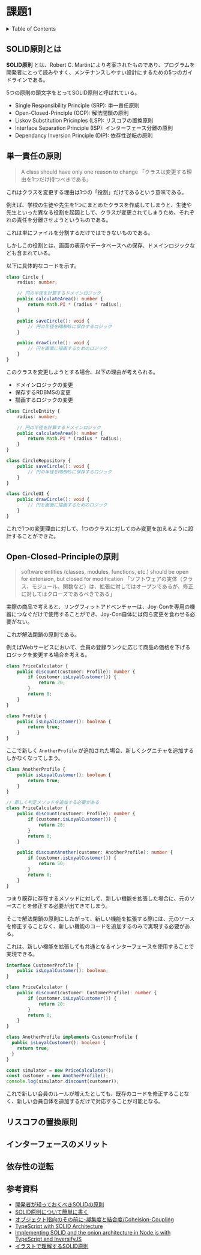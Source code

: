 # 課題1

<!-- START doctoc generated TOC please keep comment here to allow auto update -->
<!-- DON'T EDIT THIS SECTION, INSTEAD RE-RUN doctoc TO UPDATE -->
<details>
<summary>Table of Contents</summary>

- [SOLID原則とは](#solid%E5%8E%9F%E5%89%87%E3%81%A8%E3%81%AF)
- [単一責任の原則](#%E5%8D%98%E4%B8%80%E8%B2%AC%E4%BB%BB%E3%81%AE%E5%8E%9F%E5%89%87)
- [Open-Closed-Principleの原則](#open-closed-principle%E3%81%AE%E5%8E%9F%E5%89%87)
- [リスコフの置換原則](#%E3%83%AA%E3%82%B9%E3%82%B3%E3%83%95%E3%81%AE%E7%BD%AE%E6%8F%9B%E5%8E%9F%E5%89%87)
- [インターフェースのメリット](#%E3%82%A4%E3%83%B3%E3%82%BF%E3%83%BC%E3%83%95%E3%82%A7%E3%83%BC%E3%82%B9%E3%81%AE%E3%83%A1%E3%83%AA%E3%83%83%E3%83%88)
- [依存性の逆転](#%E4%BE%9D%E5%AD%98%E6%80%A7%E3%81%AE%E9%80%86%E8%BB%A2)
- [参考資料](#%E5%8F%82%E8%80%83%E8%B3%87%E6%96%99)

</details>
<!-- END doctoc generated TOC please keep comment here to allow auto update -->

## SOLID原則とは

**SOLID原則** とは、Robert C. Martinにより考案されたものであり、プログラムを開発者にとって読みやすく、メンテナンスしやすい設計にするための5つのガイドラインである。

5つの原則の頭文字をとってSOLID原則と呼ばれている。

- Single Responsibility Principle (SRP): 単一責任原則
- Open-Closed-Principle (OCP): 解法閉鎖の原則
- Liskov Substitution Pricinples (LSP): リスコフの置換原則
- Interface Separation Principle (ISP): インターフェース分離の原則
- Dependancy Inversion Principle (DIP): 依存性逆転の原則

## 単一責任の原則

> A class should have only one reason to change
> 「クラスは変更する理由を1つだけ持つべきである」

これはクラスを変更する理由は1つの「役割」だけであるという意味である。

例えば、学校の生徒や先生を1つにまとめたクラスを作成してしまうと、生徒や先生といった異なる役割を起因として、クラスが変更されてしまうため、それぞれの責任を分離させようというものである。

これは単にファイルを分割するだけではできないものである。

しかしこの役割とは、画面の表示やデータベースへの保存、ドメインロジックなども含まれている。

以下に具体的なコードを示す。

```typescript
class Circle {
    radius: number;

    // 円の半径を計算するドメインロジック
    public calculateArea(): number {
        return Math.PI * (radius * radius);
    }

    public saveCircle(): void {
        // 円の半径をRDBMSに保存するロジック
    }

    public drawCircle(): void {
        // 円を画面に描画するためのロジック
    }
}
```

このクラスを変更しようとする場合、以下の理由が考えられる。

- ドメインロジックの変更
- 保存するRDBMSの変更
- 描画するロジックの変更

```typescript
class CircleEntity {
    radius: number;

    // 円の半径を計算するドメインロジック
    public calculateArea(): number {
        return Math.PI * (radius * radius);
    }
}

class CircleRepository {
    public saveCircle(): void {
        // 円の半径をRDBMSに保存するロジック
    }
}

class CircleUI {
    public drawCircle(): void {
        // 円を画面に描画するためのロジック
    }
}
```

これで1つの変更理由に対して、1つのクラスに対してのみ変更を加えるように設計することができた。

## Open-Closed-Principleの原則

> software entities (classes, modules, functions, etc.) should be open for extension, but closed for modification
> 「ソフトウェアの実体（クラス、モジュール、関数など）は、拡張に対してはオープンであるが、修正に対してはクローズであるべきである」

実際の商品で考えると、リングフィットアドベンチャーは、Joy-Conを専用の機器につなぐだけで使用することができ、Joy-Con自体には何ら変更を食わせる必要がない。

これが解法閉鎖の原則である。

例えばWebサービスにおいて、会員の登録ランクに応じて商品の価格を下げるロジックを変更する場合を考える。

```typescript
class PriceCalculator {
    public discount(customer: Profile): number {
        if (customer.isLoyalCustomer()) {
            return 20;
        }
        return 0;
    }
}

class Profile {
    public isLoyalCustomer(): boolean {
        return true;
    }
}
```

ここで新しく `AnotherProfile` が追加された場合、新しくシグニチャを追加するしかなくなってしまう。

```typescript
class AnotherProfile {
    public isLoyalCustomer(): boolean {
        return true;
    }
}

// 新しく判定メソッドを追加する必要がある
class PriceCalculator {
    public discount(customer: Profile): number {
        if (customer.isLoyalCustomer()) {
            return 20;
        }
        return 0;
    }

    public discountAnother(customer: AnotherProfile): number {
        if (customer.isLoyalCustomer()) {
            return 50;
        }
        return 0;
    }
}
```

つまり既存に存在するメソッドに対して、新しい機能を拡張した場合に、元のソースことを修正する必要が出てきてしまう。

そこで解法閉鎖の原則にしたがって、新しい機能を拡張する際には、元のソースを修正することなく、新しい機能のコードを追加するのみで実現する必要がある。

これは、新しい機能を拡張しても共通となるインターフェースを使用することで実現できる。

```typescript
interface CustomerProfile {
    public isLoyalCustomer(): boolean;
}

class PriceCalculator {
    public discount(customer: CustomerProfile): number {
        if (customer.isLoyalCustomer()) {
            return 20;
        }
        return 0;
    }
}

class AnotherProfile implements CustomerProfile {
  public isLoyalCustomer(): boolean {
    return true;
  }
}

const simulator = new PriceCalculator();
const customer = new AnotherProfile();
console.log(simulator.discount(customer));
```

これで新しい会員のルールが増えたとしても、既存のコードを修正することなく、新しい会員自体を追加するだけで対応することが可能となる。

## リスコフの置換原則

## インターフェースのメリット

## 依存性の逆転

## 参考資料

- [開発者が知っておくべきSOLIDの原則](https://postd.cc/solid-principles-every-developer-should-know/)
- [SOLID原則について簡単に書く](https://qiita.com/yui_mop/items/93fef037a787318e7067)
- [オブジェクト指向のその前に-凝集度と結合度/Coheision-Coupling](https://speakerdeck.com/sonatard/coheision-coupling)
- [TypeScript with SOLID Architecture](https://learn.uno/learning/typescript-solid/)
- [Implementing SOLID and the onion architecture in Node.js with TypeScript and InversifyJS](https://dev.to/remojansen/implementing-the-onion-architecture-in-nodejs-with-typescript-and-inversifyjs-10ad)
- [イラストで理解するSOLID原則](https://qiita.com/baby-degu/items/d058a62f145235a0f007)
